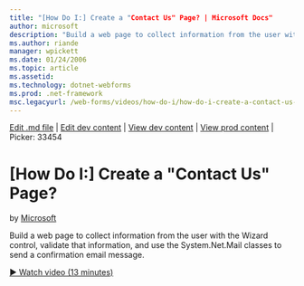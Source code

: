 ```yaml
---
title: "[How Do I:] Create a "Contact Us" Page? | Microsoft Docs"
author: microsoft
description: "Build a web page to collect information from the user with the Wizard control, validate that information, and use the System.Net.Mail classes to send a confi..."
ms.author: riande
manager: wpickett
ms.date: 01/24/2006
ms.topic: article
ms.assetid: 
ms.technology: dotnet-webforms
ms.prod: .net-framework
msc.legacyurl: /web-forms/videos/how-do-i/how-do-i-create-a-contact-us-page
---
```

[Edit .md file](C:\Projects\msc\dev\Msc.Www\Web.ASP\App_Data\github\web-forms\videos\how-do-i\how-do-i-create-a-contact-us-page.md) | [Edit dev content](http://www.aspdev.net/umbraco#/content/content/edit/26431) | [View dev content](http://docs.aspdev.net/tutorials/web-forms/videos/how-do-i/how-do-i-create-a-contact-us-page.html) | [View prod content](http://www.asp.net/web-forms/videos/how-do-i/how-do-i-create-a-contact-us-page) | Picker: 33454

[How Do I:] Create a "Contact Us" Page?
====================
by [Microsoft](https://github.com/microsoft)

Build a web page to collect information from the user with the Wizard control, validate that information, and use the System.Net.Mail classes to send a confirmation email message.

[&#9654; Watch video (13 minutes)](https://channel9.msdn.com/Blogs/ASP-NET-Site-Videos/how-do-i-create-a-contact-us-page)